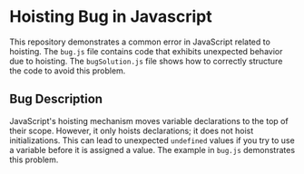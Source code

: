 # Hoisting Bug in Javascript

This repository demonstrates a common error in JavaScript related to hoisting.  The `bug.js` file contains code that exhibits unexpected behavior due to hoisting. The `bugSolution.js` file shows how to correctly structure the code to avoid this problem.

## Bug Description

JavaScript's hoisting mechanism moves variable declarations to the top of their scope. However, it only hoists declarations; it does not hoist initializations.  This can lead to unexpected `undefined` values if you try to use a variable before it is assigned a value.  The example in `bug.js` demonstrates this problem.